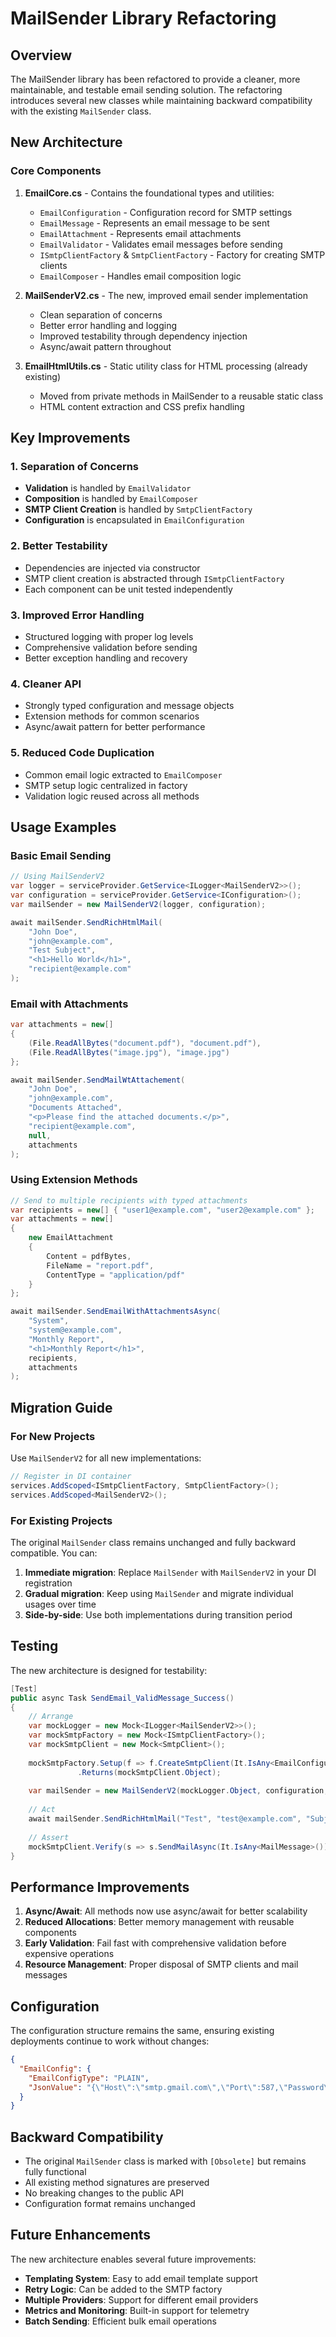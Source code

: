 # MailSender Library Refactoring

## Overview

The MailSender library has been refactored to provide a cleaner, more maintainable, and testable email sending solution. The refactoring introduces several new classes while maintaining backward compatibility with the existing `MailSender` class.

## New Architecture

### Core Components

1. **EmailCore.cs** - Contains the foundational types and utilities:
   - `EmailConfiguration` - Configuration record for SMTP settings
   - `EmailMessage` - Represents an email message to be sent
   - `EmailAttachment` - Represents email attachments
   - `EmailValidator` - Validates email messages before sending
   - `ISmtpClientFactory` & `SmtpClientFactory` - Factory for creating SMTP clients
   - `EmailComposer` - Handles email composition logic

2. **MailSenderV2.cs** - The new, improved email sender implementation
   - Clean separation of concerns
   - Better error handling and logging
   - Improved testability through dependency injection
   - Async/await pattern throughout

3. **EmailHtmlUtils.cs** - Static utility class for HTML processing (already existing)
   - Moved from private methods in MailSender to a reusable static class
   - HTML content extraction and CSS prefix handling

## Key Improvements

### 1. **Separation of Concerns**
- **Validation** is handled by `EmailValidator`
- **Composition** is handled by `EmailComposer`
- **SMTP Client Creation** is handled by `SmtpClientFactory`
- **Configuration** is encapsulated in `EmailConfiguration`

### 2. **Better Testability**
- Dependencies are injected via constructor
- SMTP client creation is abstracted through `ISmtpClientFactory`
- Each component can be unit tested independently

### 3. **Improved Error Handling**
- Structured logging with proper log levels
- Comprehensive validation before sending
- Better exception handling and recovery

### 4. **Cleaner API**
- Strongly typed configuration and message objects
- Extension methods for common scenarios
- Async/await pattern for better performance

### 5. **Reduced Code Duplication**
- Common email logic extracted to `EmailComposer`
- SMTP setup logic centralized in factory
- Validation logic reused across all methods

## Usage Examples

### Basic Email Sending
```csharp
// Using MailSenderV2
var logger = serviceProvider.GetService<ILogger<MailSenderV2>>();
var configuration = serviceProvider.GetService<IConfiguration>();
var mailSender = new MailSenderV2(logger, configuration);

await mailSender.SendRichHtmlMail(
    "John Doe", 
    "john@example.com", 
    "Test Subject", 
    "<h1>Hello World</h1>", 
    "recipient@example.com"
);
```

### Email with Attachments
```csharp
var attachments = new[]
{
    (File.ReadAllBytes("document.pdf"), "document.pdf"),
    (File.ReadAllBytes("image.jpg"), "image.jpg")
};

await mailSender.SendMailWtAttachement(
    "John Doe",
    "john@example.com",
    "Documents Attached",
    "<p>Please find the attached documents.</p>",
    "recipient@example.com",
    null,
    attachments
);
```

### Using Extension Methods
```csharp
// Send to multiple recipients with typed attachments
var recipients = new[] { "user1@example.com", "user2@example.com" };
var attachments = new[]
{
    new EmailAttachment 
    { 
        Content = pdfBytes, 
        FileName = "report.pdf", 
        ContentType = "application/pdf" 
    }
};

await mailSender.SendEmailWithAttachmentsAsync(
    "System", 
    "system@example.com", 
    "Monthly Report", 
    "<h1>Monthly Report</h1>", 
    recipients, 
    attachments
);
```

## Migration Guide

### For New Projects
Use `MailSenderV2` for all new implementations:

```csharp
// Register in DI container
services.AddScoped<ISmtpClientFactory, SmtpClientFactory>();
services.AddScoped<MailSenderV2>();
```

### For Existing Projects
The original `MailSender` class remains unchanged and fully backward compatible. You can:

1. **Immediate migration**: Replace `MailSender` with `MailSenderV2` in your DI registration
2. **Gradual migration**: Keep using `MailSender` and migrate individual usages over time
3. **Side-by-side**: Use both implementations during transition period

## Testing

The new architecture is designed for testability:

```csharp
[Test]
public async Task SendEmail_ValidMessage_Success()
{
    // Arrange
    var mockLogger = new Mock<ILogger<MailSenderV2>>();
    var mockSmtpFactory = new Mock<ISmtpClientFactory>();
    var mockSmtpClient = new Mock<SmtpClient>();
    
    mockSmtpFactory.Setup(f => f.CreateSmtpClient(It.IsAny<EmailConfiguration>(), It.IsAny<string>()))
               .Returns(mockSmtpClient.Object);
    
    var mailSender = new MailSenderV2(mockLogger.Object, configuration, mockSmtpFactory.Object);
    
    // Act
    await mailSender.SendRichHtmlMail("Test", "test@example.com", "Subject", "<h1>Test</h1>", "recipient@example.com");
    
    // Assert
    mockSmtpClient.Verify(s => s.SendMailAsync(It.IsAny<MailMessage>()), Times.Once);
}
```

## Performance Improvements

1. **Async/Await**: All methods now use async/await for better scalability
2. **Reduced Allocations**: Better memory management with reusable components
3. **Early Validation**: Fail fast with comprehensive validation before expensive operations
4. **Resource Management**: Proper disposal of SMTP clients and mail messages

## Configuration

The configuration structure remains the same, ensuring existing deployments continue to work without changes:

```json
{
  "EmailConfig": {
    "EmailConfigType": "PLAIN",
    "JsonValue": "{\"Host\":\"smtp.gmail.com\",\"Port\":587,\"Password\":\"your-password\"}"
  }
}
```

## Backward Compatibility

- The original `MailSender` class is marked with `[Obsolete]` but remains fully functional
- All existing method signatures are preserved
- No breaking changes to the public API
- Configuration format remains unchanged

## Future Enhancements

The new architecture enables several future improvements:
- **Templating System**: Easy to add email template support
- **Retry Logic**: Can be added to the SMTP factory
- **Multiple Providers**: Support for different email providers
- **Metrics and Monitoring**: Built-in support for telemetry
- **Batch Sending**: Efficient bulk email operations